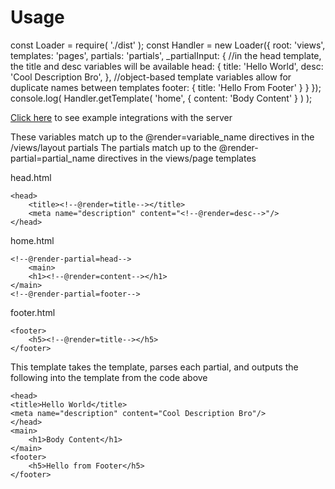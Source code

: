 # Usage

const Loader  = require( './dist' );
const Handler = new Loader({
     root: 'views',
     templates: 'pages',
     partials: 'partials',
     _partialInput: {
         //in the head template, the title and desc variables will be available
         head: {
            title: 'Hello World',
            desc: 'Cool Description Bro',
        },
        //object-based template variables allow for duplicate names between templates
        footer: {
            title: 'Hello From Footer'
        }
     }
});
console.log( Handler.getTemplate( 'home', { content: 'Body Content' } ) );
    
[Click here](https://github.com/abschill/html-chunk-loader/tree/master/examples) to see example integrations with the server

These variables match up to the @render=variable_name directives in the /views/layout partials
The partials match up to the @render-partial=partial_name directives in the views/page templates

head.html

    <head>
        <title><!--@render=title--></title>
        <meta name="description" content="<!--@render=desc-->"/>
    </head>

home.html

    <!--@render-partial=head-->
        <main>
        <h1><!--@render=content--></h1>
    </main>
    <!--@render-partial=footer-->

footer.html

    <footer>
        <h5><!--@render=title--></h5>
    </footer>

This template takes the template, parses each partial, and outputs the following into the template from the code above

    <head>
    <title>Hello World</title>
    <meta name="description" content="Cool Description Bro"/>
    </head>
    <main>
        <h1>Body Content</h1>
    </main>
    <footer>
        <h5>Hello from Footer</h5>
    </footer>
